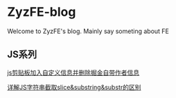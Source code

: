 # ZyzFE-blog
Welcome to ZyzFE's blog. Mainly say someting about FE

## JS系列

[js剪贴板加入自定义信息并删除掘金自带作者信息](https://github.com/Drowned-fish/ZyzFE-blog/issues/1)

[详解JS字符串截取slice&substring&substr的区别](https://github.com/Drowned-fish/ZyzFE-blog/issues/2)